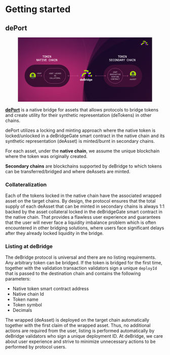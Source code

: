 # Getting started

## dePort

<figure><img src="../.gitbook/assets/dePort - Updated.png" alt=""><figcaption></figcaption></figure>

[**dePort**](https://app.debridge.finance/deport) is a native bridge for assets that allows protocols to bridge tokens and create utility for their synthetic representation (deTokens) in other chains.&#x20;

dePort utilizes a locking and minting approach where the native token is locked/unlocked in a deBridgeGate smart contract in the native chain and its synthetic representation (deAsset) is minted/burnt in secondary chains.

For each asset, under the **native chain**, we assume the unique blockchain where the token was originally created.

**Secondary chains** are blockchains supported by deBridge to which tokens can be transferred/bridged and where deAssets are minted.

### Collateralization

Each of the tokens locked in the native chain have the associated wrapped asset on the target chains. By design, the protocol ensures that the total supply of each deAsset that can be minted in secondary chains is always 1:1 backed by the asset collateral locked in the deBridgeGate smart contract in the native chain. That provides a flawless user experience and guarantees that the user will never face a liquidity imbalance problem which is often encountered in other bridging solutions, where users face significant delays after they already locked liquidity in the bridge.

### Listing at deBridge

The deBridge protocol is universal and there are no listing requirements. Any arbitrary token can be bridged. If the token is bridged for the first time, together with the validation transaction validators sign a unique `deployId` that is passed to the destination chain and contains the following parameters:

* Native token smart contract address
* Native chain Id
* Token name
* Token symbol
* Decimals

The wrapped (deAsset) is deployed on the target chain automatically together with the first claim of the wrapped asset. Thus, no additional actions are required from the user, listing is performed automatically by deBridge validators who sign a unique deployment ID. At deBridge, we care about user experience and strive to minimize unnecessary actions to be performed by protocol users.
